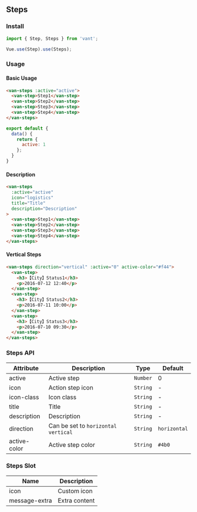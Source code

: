## Steps

### Install
``` javascript
import { Step, Steps } from 'vant';

Vue.use(Step).use(Steps);
```

### Usage

#### Basic Usage

```html
<van-steps :active="active">
  <van-step>Step1</van-step>
  <van-step>Step2</van-step>
  <van-step>Step3</van-step>
  <van-step>Step4</van-step>
</van-steps>
```

```javascript
export default {
  data() {
    return {
      active: 1
    };
  }
}
```

#### Description

```html
<van-steps
  :active="active"
  icon="logistics"
  title="Title"
  description="Description"
>
  <van-step>Step1</van-step>
  <van-step>Step2</van-step>
  <van-step>Step3</van-step>
  <van-step>Step4</van-step>
</van-steps>
```

#### Vertical Steps

```html
<van-steps direction="vertical" :active="0" active-color="#f44">
  <van-step>
    <h3>【City】Status1</h3>
    <p>2016-07-12 12:40</p>
  </van-step>
  <van-step>
    <h3>【City】Status2</h3>
    <p>2016-07-11 10:00</p>
  </van-step>
  <van-step>
    <h3>【City】Status3</h3>
    <p>2016-07-10 09:30</p>
  </van-step>
</van-steps>
```

### Steps API

| Attribute | Description | Type | Default |
|------|------|------|------|
| active | Active step | `Number` | 0 |
| icon | Action step icon | `String` | - |
| icon-class | Icon class | `String` | - |
| title | Title | `String` | - |
| description | Description | `String` | - |
| direction | Can be set to `horizontal` `vertical` | `String` | `horizontal` |
| active-color | Active step color | `String` | `#4b0` |

### Steps Slot

| Name | Description |
|------|------|
| icon | Custom icon |
| message-extra | Extra content |
